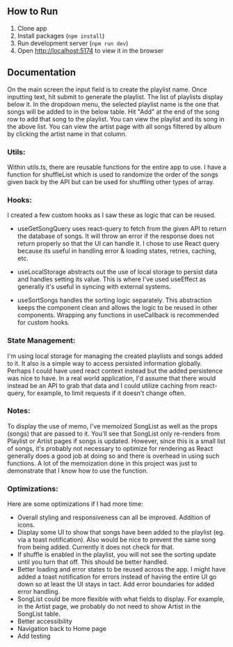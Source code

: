 ## How to Run

1. Clone app
2. Install packages (`npm install`)
3. Run development server (`npm run dev`)
4. Open [http://localhost:5174](http://localhost:5174) to view it in the browser

## Documentation

On the main screen the input field is to create the playlist name. Once inputting text, hit submit to generate the playlist. The list of playlists display below it.
In the dropdown menu, the selected playlist name is the one that songs will be added to in the below table. Hit "Add" at the end of the song row to add that song to the playlist. You can view the playlist and its song in the above list.
You can view the artist page with all songs filtered by album by clicking the artist name in that column.

### Utils:

Within utils.ts, there are reusable functions for the entire app to use. I have a function for shuffleList which is used to randomize the order of the songs given back by the API but can be used for shuffling other types of array.

### Hooks:

I created a few custom hooks as I saw these as logic that can be reused.

- useGetSongQuery uses react-query to fetch from the given API to return the database of songs. It will throw an error if the response does not return properly so that the UI can handle it. I chose to use React query because its useful in handling error & loading states, retries, caching, etc.

- useLocalStorage abstracts out the use of local storage to persist data and handles setting its value. This is where I've used useEffect as generally it's useful in syncing with external systems.

- useSortSongs handles the sorting logic separately. This abstraction keeps the component clean and allows the logic to be reused in other components. Wrapping any functions in useCallback is recommended for custom hooks.

### State Management:

I'm using local storage for managing the created playlists and songs added to it. It also is a simple way to access persisted information globally. Perhaps I could have used react context instead but the added persistence was nice to have. In a real world application, I'd assume that there would instead be an API to grab that data and I could utilize caching from react-query, for example, to limit requests if it doesn't change often.

### Notes:

To display the use of memo, I've memoized SongList as well as the props (songs) that are passed to it. You'll see that SongList only re-renders from Playlist or Artist pages if songs is updated. However, since this is a small list of songs, it's probably not necessary to optimize for rendering as React generally does a good job at doing so and there is overhead in using such functions. A lot of the memoization done in this project was just to demonstrate that I know how to use the function.

### Optimizations:

Here are some optimizations if I had more time:

- Overall styling and responsiveness can all be improved. Addition of icons.
- Display some UI to show that songs have been added to the playlist (eg. via a toast notification). Also would be nice to prevent the same song from being added. Currently it does not check for that.
- If shuffle is enabled in the playlist, you will not see the sorting update until you turn that off. This should be better handled.
- Better loading and error states to be reused across the app. I might have added a toast notification for errors instead of having the entire UI go down so at least the UI stays in tact. Add error boundaries for added error handling.
- SongList could be more flexible with what fields to display. For example, in the Artist page, we probably do not need to show Artist in the SongList table.
- Better accessibility
- Navigation back to Home page
- Add testing
